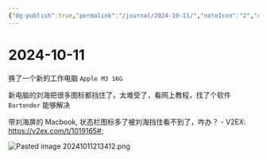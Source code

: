 ```yaml
---
{"dg-publish":true,"permalink":"/journal/2024-10-11/","noteIcon":"2","created":"2024-10-11T21:26:09+08:00","updated":"2024-10-11T21:35:19+08:00"}
---
```



# 2024-10-11

换了一个新的工作电脑 `Apple M3 16G`

新电脑的刘海把很多图标都挡住了，太难受了，看网上教程，找了个软件 `Bartender` 能够解决

带刘海屏的 Macbook, 状态栏图标多了被刘海挡住看不到了，咋办？ - V2EX: https://v2ex.com/t/1019165#;

![Pasted image 20241011213412.png](/img/user/attachs/Pasted%20image%2020241011213412.png)
